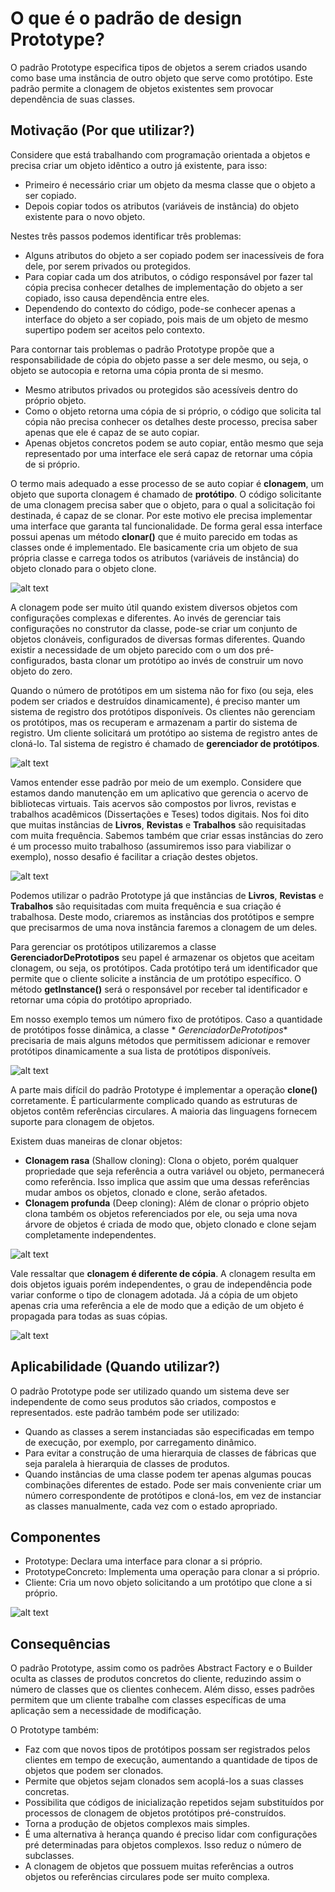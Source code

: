# O que é o padrão de design Prototype?

O padrão Prototype especifica tipos de objetos a serem criados usando como base uma instância de outro objeto que serve
como protótipo. Este padrão permite a clonagem de objetos existentes sem provocar dependência de suas classes.

## Motivação (Por que utilizar?)

Considere que está trabalhando com programação orientada a objetos e precisa criar um objeto idêntico a outro já
existente, para isso:

- Primeiro é necessário criar um objeto da mesma classe que o objeto a ser copiado.
- Depois copiar todos os atributos (variáveis de instância) do objeto existente para o novo objeto.

Nestes três passos podemos identificar três problemas:

- Alguns atributos do objeto a ser copiado podem ser inacessíveis de fora dele, por serem privados ou protegidos.
- Para copiar cada um dos atributos, o código responsável por fazer tal cópia precisa conhecer detalhes de implementação
  do objeto a ser copiado, isso causa dependência entre eles.
- Dependendo do contexto do código, pode-se conhecer apenas a interface do objeto a ser copiado, pois mais de um objeto
  de mesmo supertipo podem ser aceitos pelo contexto.

Para contornar tais problemas o padrão Prototype propõe que a responsabilidade de cópia do objeto passe a ser dele
mesmo, ou seja, o objeto se autocopia e retorna uma cópia pronta de si mesmo.

- Mesmo atributos privados ou protegidos são acessíveis dentro do próprio objeto.
- Como o objeto retorna uma cópia de si próprio, o código que solicita tal cópia não precisa conhecer os detalhes deste
  processo, precisa saber apenas que ele é capaz de se auto copiar.
- Apenas objetos concretos podem se auto copiar, então mesmo que seja representado por uma interface ele será capaz de
  retornar uma cópia de si próprio.

O termo mais adequado a esse processo de se auto copiar é **clonagem**, um objeto que suporta clonagem é chamado de
**protótipo**. O código solicitante de uma clonagem precisa saber que o objeto, para o qual a solicitação foi destinada,
é capaz de se clonar. Por este motivo ele precisa implementar uma interface que garanta tal funcionalidade. De forma
geral essa interface possui apenas um método **clonar()** que é muito parecido em todas as classes onde é implementado.
Ele basicamente cria um objeto de sua própria classe e carrega todos os atributos (variáveis de instância) do objeto
clonado para o objeto clone.

![alt text](img/ilustracao.png)

A clonagem pode ser muito útil quando existem diversos objetos com configurações complexas e diferentes. Ao invés de
gerenciar tais configurações no construtor da classe, pode-se criar um conjunto de objetos clonáveis, configurados de
diversas formas diferentes. Quando existir a necessidade de um objeto parecido com o um dos pré-configurados, basta
clonar um protótipo ao invés de construir um novo objeto do zero.

Quando o número de protótipos em um sistema não for fixo (ou seja, eles podem ser criados e destruídos dinamicamente), é
preciso manter um sistema de registro dos protótipos disponíveis. Os clientes não gerenciam os protótipos, mas os
recuperam e armazenam a partir do sistema de registro. Um cliente solicitará um protótipo ao sistema de registro antes
de cloná-lo. Tal sistema de registro é chamado de **gerenciador de protótipos**.

![alt text](img/ilustracao2.png)

Vamos entender esse padrão por meio de um exemplo. Considere que estamos dando manutenção em um aplicativo que gerencia
o acervo de bibliotecas virtuais. Tais acervos são compostos por livros, revistas e trabalhos acadêmicos (Dissertações e
Teses) todos digitais. Nos foi dito que muitas instâncias de **Livros**, **Revistas** e **Trabalhos** são requisitadas
com muita frequência. Sabemos também que criar essas instâncias do zero é um processo muito trabalhoso (assumiremos isso
para viabilizar o exemplo), nosso desafio é facilitar a criação destes objetos.

![alt text](img/diagrama.png)

Podemos utilizar o padrão Prototype já que instâncias de **Livros**, **Revistas** e **Trabalhos** são requisitadas com
muita frequência e sua criação é trabalhosa. Deste modo, criaremos as instâncias dos protótipos e sempre que precisarmos
de uma nova instância faremos a clonagem de um deles.

Para gerenciar os protótipos utilizaremos a classe **GerenciadorDePrototipos** seu papel é armazenar os objetos que
aceitam clonagem, ou seja, os protótipos. Cada protótipo terá um identificador que permite que o cliente solicite a
instância de um protótipo específico. O método **getInstance()** será o responsável por receber tal identificador e
retornar uma cópia do protótipo apropriado.

Em nosso exemplo temos um número fixo de protótipos. Caso a quantidade de protótipos fosse dinâmica, a classe *
*GerenciadorDePrototipos** precisaria de mais alguns métodos que permitissem adicionar e remover protótipos
dinamicamente a sua lista de protótipos disponíveis.

![alt text](img/diagrama2.png)

A parte mais difícil do padrão Prototype é implementar a operação **clone()** corretamente. É particularmente complicado
quando as estruturas de objetos contêm referências circulares. A maioria das linguagens fornecem suporte para clonagem
de objetos.

Existem duas maneiras de clonar objetos:

- **Clonagem rasa** (Shallow cloning): Clona o objeto, porém qualquer propriedade que seja referência a outra variável
  ou objeto, permanecerá como referência. Isso implica que assim que uma dessas referências mudar ambos os objetos,
  clonado e clone, serão afetados.
- **Clonagem profunda** (Deep cloning): Além de clonar o próprio objeto clona também os objetos referenciados por ele,
  ou seja uma nova árvore de objetos é criada de modo que, objeto clonado e clone sejam completamente independentes.

![alt text](img/clonagem.png)

Vale ressaltar que **clonagem é diferente de cópia**. A clonagem resulta em dois objetos iguais porém independentes, o
grau de independência pode variar conforme o tipo de clonagem adotada. Já a cópia de um objeto apenas cria uma
referência a ele de modo que a edição de um objeto é propagada para todas as suas cópias.

![alt text](img/clonagem_copia.png)

## Aplicabilidade (Quando utilizar?)

O padrão Prototype pode ser utilizado quando um sistema deve ser independente de como seus produtos são criados,
compostos e representados. este padrão também pode ser utilizado:

- Quando as classes a serem instanciadas são especificadas em tempo de execução, por exemplo, por carregamento dinâmico.
- Para evitar a construção de uma hierarquia de classes de fábricas que seja paralela à hierarquia de classes de
  produtos.
- Quando instâncias de uma classe podem ter apenas algumas poucas combinações diferentes de estado. Pode ser mais
  conveniente criar um número correspondente de protótipos e cloná-los, em vez de instanciar as classes manualmente,
  cada vez com o estado apropriado.

## Componentes

- Prototype: Declara uma interface para clonar a si próprio.
- PrototypeConcreto: Implementa uma operação para clonar a si próprio.
- Cliente: Cria um novo objeto solicitando a um protótipo que clone a si próprio.

![alt text](img/diagrama3.png)

## Consequências

O padrão Prototype, assim como os padrões Abstract Factory e o Builder oculta as classes de produtos concretos do
cliente, reduzindo assim o número de classes que os clientes conhecem. Além disso, esses padrões permitem que um cliente
trabalhe com classes específicas de uma aplicação sem a necessidade de modificação.

O Prototype também:

- Faz com que novos tipos de protótipos possam ser registrados pelos clientes em tempo de execução, aumentando a
  quantidade de tipos de objetos que podem ser clonados.
- Permite que objetos sejam clonados sem acoplá-los a suas classes concretas.
- Possibilita que códigos de inicialização repetidos sejam substituídos por processos de clonagem de objetos protótipos
  pré-construídos.
- Torna a produção de objetos complexos mais simples.
- É uma alternativa à herança quando é preciso lidar com configurações pré determinadas para objetos complexos. Isso
  reduz o número de subclasses.
- A clonagem de objetos que possuem muitas referências a outros objetos ou referências circulares pode ser muito
  complexa.